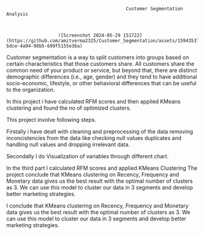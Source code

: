                                                 Customer Segmentation Analysis



                       ![Screenshot 2024-05-29 151722](https://github.com/amitverma2325/Customer_Segmentation/assets/159435374/1ad8494b-bdce-4a94-98b5-699f5155e36a)


                                                

Customer segmentation is a way to split customers into groups based on certain characteristics that those customers share. All customers share the common need of your product or service, but beyond that, there are distinct demographic differences (i.e., age, gender) and they tend to have additional socio-economic, lifestyle, or other behavioral differences that can be useful to the organization.

In this project i have calculated RFM scores and then applied KMeans clustering and found the no of optimized clusters.

This project involve following steps.

Firstally i have dealt with cleaning and preprocessing of the data removing inconcistencies from the data like checking null values duplicates and handling null values and dropping irrelevant data.

Secondally I do Visualization of variables through different chart.

In the third part I calculated RFM scores and applied KMeans Clustering The project conclude that KMeans clustering on Recency, Frequency and Monetary data gives us the best result with the optimal number of clusters as 3. We can use this model to cluster our data in 3 segments and develop better marketing strategies.

I conclude that KMeans clustering on Recency, Frequency and Monetary data gives us the best result with the optimal number of clusters as 3. We can use this model to cluster our data in 3 segments and develop better marketing strategies.
